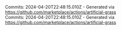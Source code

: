 Commits: 2024-04-20T22:48:15.010Z - Generated via https://github.com/marketplace/actions/artificial-grass
<br>
Commits: 2024-04-20T22:48:15.010Z - Generated via https://github.com/marketplace/actions/artificial-grass
<br>

